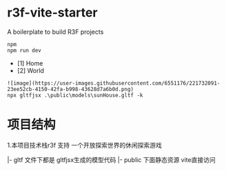 # r3f-vite-starter

A boilerplate to build R3F projects

```
npm
npm run dev
```

- [1] Home
- [2] World


```
![image](https://user-images.githubusercontent.com/6551176/221732091-23ee52cb-4150-42fa-b998-43628d7a6b0d.png)
npx gltfjsx .\public\models\sunHouse.gltf -k 
```


# 项目结构

1.本项目技术栈r3f 支持 一个开放探索世界的休闲探索游戏

|- gltf 文件下都是 gltfjsx生成的模型代码
|- public 下面静态资源  vite直接访问
